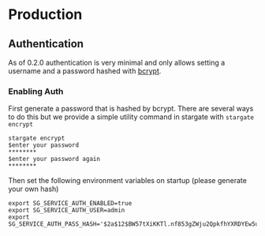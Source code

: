 <!--
    Copyright DataStax, Inc.
    Licensed under the Apache License, Version 2.0 (the "License");
    you may not use this file except in compliance with the License.
    You may obtain a copy of the License at
    http://www.apache.org/licenses/LICENSE-2.0
    Unless required by applicable law or agreed to in writing, software
    distributed under the License is distributed on an "AS IS" BASIS,
    WITHOUT WARRANTIES OR CONDITIONS OF ANY KIND, either express or implied.
    See the License for the specific language governing permissions and
    limitations under the License.
-->
# Production

## Authentication

As of 0.2.0 authentication is very minimal and only allows setting a username and a password hashed with [bcrypt](https://en.wikipedia.org/wiki/Bcrypt).

### Enabling Auth

First generate a password that is hashed by bcrypt. There are several ways to do this
but we provide a simple utility command in stargate with `stargate encrypt`

    stargate encrypt
    $enter your password
    ********
    $enter your password again
    ********

Then set the following environment variables on startup (please generate your own hash)
    
    export SG_SERVICE_AUTH_ENABLED=true
    export SG_SERVICE_AUTH_USER=admin
    export SG_SERVICE_AUTH_PASS_HASH='$2a$12$BW57tXiKKTl.nf853gZWju2QpkfhYXRDYEw5ucEF6yCKgSw3QuaTG'

